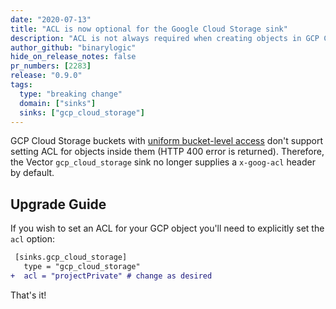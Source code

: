 ```yaml
---
date: "2020-07-13"
title: "ACL is now optional for the Google Cloud Storage sink"
description: "ACL is not always required when creating objects in GCP Cloud Storage"
author_github: "binarylogic"
hide_on_release_notes: false
pr_numbers: [2283]
release: "0.9.0"
tags:
  type: "breaking change"
  domain: ["sinks"]
  sinks: ["gcp_cloud_storage"]
---
```


GCP Cloud Storage buckets with [uniform bucket-level access](https://cloud.google.com/storage/docs/uniform-bucket-level-access)
don't support setting ACL for objects inside them (HTTP 400 error is returned).
Therefore, the Vector `gcp_cloud_storage` sink no longer supplies a
`x-goog-acl` header by default.

## Upgrade Guide

If you wish to set an ACL for your GCP object you'll need to explicitly set
the `acl` option:

```diff title="vector.toml"
 [sinks.gcp_cloud_storage]
   type = "gcp_cloud_storage"
+  acl = "projectPrivate" # change as desired
```

That's it!
